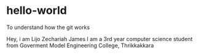 # hello-world
To understand how the git works

Hey, i am Lijo Zechariah James
I am a 3rd year computer science student from Goverment Model Engineering College, Thrikkakkara
